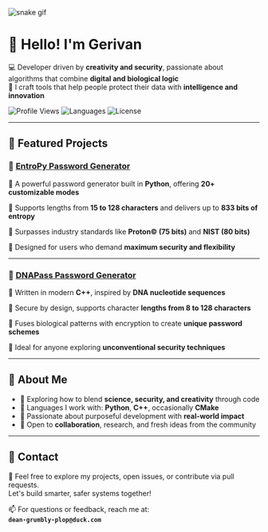 <!-- GitHub Profile README for Gerivan -->

![snake gif](https://github.com/gerivanc/gerivanc/blob/output/github-contribution-grid-snake.gif)

# 👋 Hello! I'm Gerivan

💻 Developer driven by **creativity and security**, passionate about algorithms that combine **digital and biological logic**  
🎯 I craft tools that help people protect their data with **intelligence and innovation**

![Profile Views](https://komarev.com/ghpvc/?username=gerivanc&style=flat-square)
![Languages](https://img.shields.io/badge/Languages-Python%20%7C%20C%2B%2B%20%7C%20CMake-red?style=flat-square)
![License](https://img.shields.io/badge/License-MIT-green?style=flat-square)

---

## 🧪 Featured Projects

### 🔐 [EntroPy Password Generator](https://github.com/gerivanc/EntroPy-Password-Generator)

🔸 A powerful password generator built in **Python**, offering **20+ customizable modes**
  
🔸 Supports lengths from **15 to 128 characters** and delivers up to **833 bits of entropy**
  
🔸 Surpasses industry standards like **Proton© (75 bits)** and **NIST (80 bits)**
  
🔸 Designed for users who demand **maximum security and flexibility**

---

### 🧬 [DNAPass Password Generator](https://github.com/gerivanc/DNAPass-Password-Generator)

🔸 Written in modern **C++**, inspired by **DNA nucleotide sequences**

🔸 Secure by design, supports character **lengths from 8 to 128 characters**

🔸 Fuses biological patterns with encryption to create **unique password schemes**
 
🔸 Ideal for anyone exploring **unconventional security techniques**

---

## 📌 About Me

- 🧠 Exploring how to blend **science, security, and creativity** through code  
- 💬 Languages I work with: **Python**, **C++**, occasionally **CMake**  
- 🚀 Passionate about purposeful development with **real-world impact**  
- 🤝 Open to **collaboration**, research, and fresh ideas from the community

---

## 📧 Contact

💌 Feel free to explore my projects, open issues, or contribute via pull requests.  
Let's build smarter, safer systems together!

📫 For questions or feedback, reach me at:  
**`dean-grumbly-plop@duck.com`**
